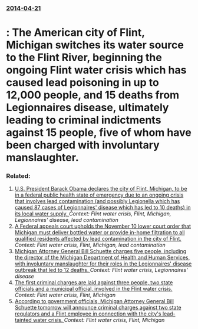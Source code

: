 ### [2014-04-21](/news/2014/04/21/index.md)

# : The American city of Flint, Michigan switches its water source to the Flint River, beginning the ongoing Flint water crisis which has caused lead poisoning in up to 12,000 people, and 15 deaths from Legionnaires disease, ultimately leading to criminal indictments against 15 people, five of whom have been charged with involuntary manslaughter.




### Related:

1. [U.S. President Barack Obama declares the city of Flint, Michigan, to be in a federal public health state of emergency due to an ongoing crisis that involves lead contamination (and possibly Legionella which has caused 87 cases of Legionnaires' disease which has led to 10 deaths) in its local water supply. ](/news/2016/01/16/u-s-president-barack-obama-declares-the-city-of-flint-michigan-to-be-in-a-federal-public-health-state-of-emergency-due-to-an-ongoing-cris.md) _Context: Flint water crisis, Flint, Michigan, Legionnaires' disease, lead contamination_
2. [A Federal appeals court upholds the November 10 lower court order that Michigan must deliver bottled water or provide in-home filtration to all qualified residents affected by lead contamination in the city of Flint. ](/news/2016/12/16/a-federal-appeals-court-upholds-the-november-10-lower-court-order-that-michigan-must-deliver-bottled-water-or-provide-in-home-filtration-to.md) _Context: Flint water crisis, Flint, Michigan, lead contamination_
3. [Michigan Attorney General Bill Schuette charges five people, including the director of the Michigan Department of Health and Human Services, with involuntary manslaughter for their roles in the Legionnaires' disease outbreak that led to 12 deaths. ](/news/2017/06/14/michigan-attorney-general-bill-schuette-charges-five-people-including-the-director-of-the-michigan-department-of-health-and-human-services.md) _Context: Flint water crisis, Legionnaires' disease_
4. [The first criminal charges are laid against three people, two state officials and a municipal official, involved in the Flint water crisis. ](/news/2016/04/20/the-first-criminal-charges-are-laid-against-three-people-two-state-officials-and-a-municipal-official-involved-in-the-flint-water-crisis.md) _Context: Flint water crisis, Flint, Michigan_
5. [According to government officials, Michigan Attorney General Bill Schuette tomorrow will announce criminal charges against two state regulators and a Flint employee in connection with the city's lead-tainted water crisis. ](/news/2016/04/19/according-to-government-officials-michigan-attorney-general-bill-schuette-tomorrow-will-announce-criminal-charges-against-two-state-regulat.md) _Context: Flint water crisis, Flint, Michigan_
